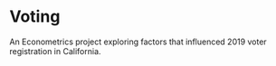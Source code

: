 # Voting
An Econometrics project exploring factors that influenced 2019 voter registration in California. 
